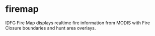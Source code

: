 firemap
=======

IDFG Fire Map displays realtime fire information from MODIS with Fire Closure boundaries and hunt area overlays.
